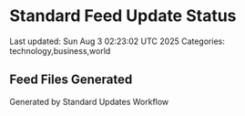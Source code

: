 # Standard Feed Update Status
Last updated: Sun Aug  3 02:23:02 UTC 2025
Categories: technology,business,world

## Feed Files Generated

Generated by Standard Updates Workflow
